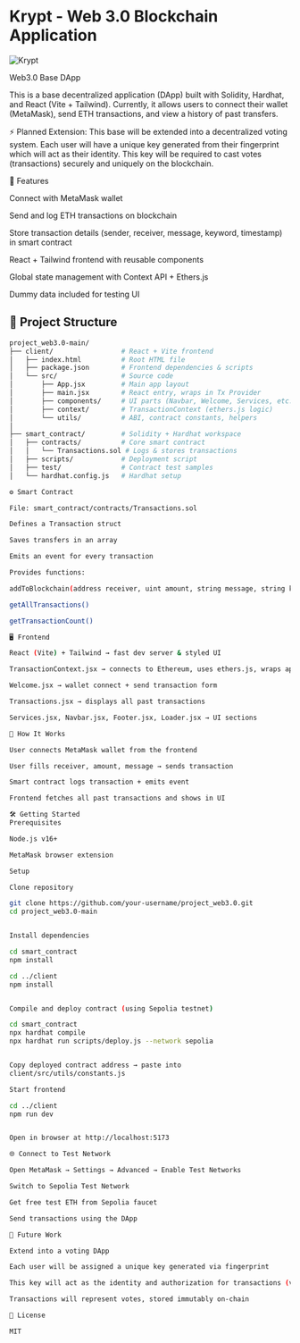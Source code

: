 # Krypt - Web 3.0 Blockchain Application
![Krypt](https://i.ibb.co/DVF4tNW/image.png)

Web3.0 Base DApp

This is a base decentralized application (DApp) built with Solidity, Hardhat, and React (Vite + Tailwind).
Currently, it allows users to connect their wallet (MetaMask), send ETH transactions, and view a history of past transfers.

⚡️ Planned Extension:
This base will be extended into a decentralized voting system. Each user will have a unique key generated from their fingerprint which will act as their identity. This key will be required to cast votes (transactions) securely and uniquely on the blockchain.

🚀 Features

Connect with MetaMask wallet

Send and log ETH transactions on blockchain

Store transaction details (sender, receiver, message, keyword, timestamp) in smart contract

React + Tailwind frontend with reusable components

Global state management with Context API + Ethers.js

Dummy data included for testing UI

## 📂 Project Structure

```bash
project_web3.0-main/
├── client/                 # React + Vite frontend
│   ├── index.html          # Root HTML file
│   ├── package.json        # Frontend dependencies & scripts
│   └── src/                # Source code
│       ├── App.jsx         # Main app layout
│       ├── main.jsx        # React entry, wraps in Tx Provider
│       ├── components/     # UI parts (Navbar, Welcome, Services, etc.)
│       ├── context/        # TransactionContext (ethers.js logic)
│       └── utils/          # ABI, contract constants, helpers
│
├── smart_contract/         # Solidity + Hardhat workspace
│   ├── contracts/          # Core smart contract
│   │   └── Transactions.sol # Logs & stores transactions
│   ├── scripts/            # Deployment script
│   ├── test/               # Contract test samples
│   └── hardhat.config.js   # Hardhat setup

⚙️ Smart Contract

File: smart_contract/contracts/Transactions.sol

Defines a Transaction struct

Saves transfers in an array

Emits an event for every transaction

Provides functions:

addToBlockchain(address receiver, uint amount, string message, string keyword)

getAllTransactions()

getTransactionCount()

🖥️ Frontend

React (Vite) + Tailwind → fast dev server & styled UI

TransactionContext.jsx → connects to Ethereum, uses ethers.js, wraps app with provider

Welcome.jsx → wallet connect + send transaction form

Transactions.jsx → displays all past transactions

Services.jsx, Navbar.jsx, Footer.jsx, Loader.jsx → UI sections

🔑 How It Works

User connects MetaMask wallet from the frontend

User fills receiver, amount, message → sends transaction

Smart contract logs transaction + emits event

Frontend fetches all past transactions and shows in UI

🛠️ Getting Started
Prerequisites

Node.js v16+

MetaMask browser extension

Setup

Clone repository

git clone https://github.com/your-username/project_web3.0.git
cd project_web3.0-main


Install dependencies

cd smart_contract
npm install

cd ../client
npm install


Compile and deploy contract (using Sepolia testnet)

cd smart_contract
npx hardhat compile
npx hardhat run scripts/deploy.js --network sepolia


Copy deployed contract address → paste into
client/src/utils/constants.js

Start frontend

cd ../client
npm run dev


Open in browser at http://localhost:5173

🌐 Connect to Test Network

Open MetaMask → Settings → Advanced → Enable Test Networks

Switch to Sepolia Test Network

Get free test ETH from Sepolia faucet

Send transactions using the DApp

📌 Future Work

Extend into a voting DApp

Each user will be assigned a unique key generated via fingerprint

This key will act as the identity and authorization for transactions (votes)

Transactions will represent votes, stored immutably on-chain

📝 License

MIT
